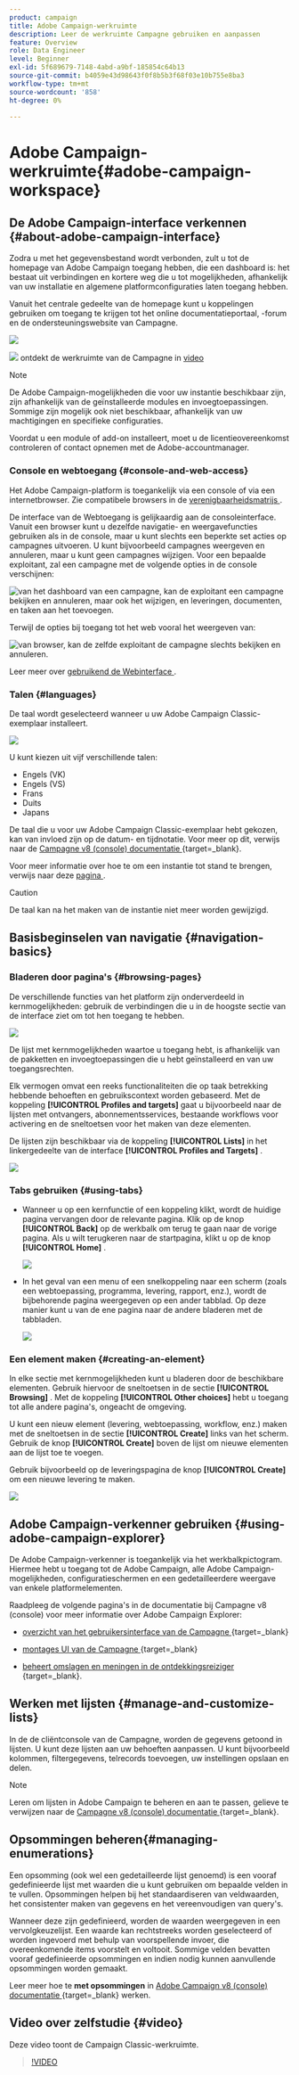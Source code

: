 ```yaml
---
product: campaign
title: Adobe Campaign-werkruimte
description: Leer de werkruimte Campagne gebruiken en aanpassen
feature: Overview
role: Data Engineer
level: Beginner
exl-id: 5f689679-7148-4abd-a9bf-185854c64b13
source-git-commit: b4059e43d98643f0f8b5b3f68f03e10b755e8ba3
workflow-type: tm+mt
source-wordcount: '858'
ht-degree: 0%

---
```


# Adobe Campaign-werkruimte{#adobe-campaign-workspace}

## De Adobe Campaign-interface verkennen {#about-adobe-campaign-interface}

Zodra u met het gegevensbestand wordt verbonden, zult u tot de homepage van Adobe Campaign toegang hebben, die een dashboard is: het bestaat uit verbindingen en kortere weg die u tot mogelijkheden, afhankelijk van uw installatie en algemene platformconfiguraties laten toegang hebben.

Vanuit het centrale gedeelte van de homepage kunt u koppelingen gebruiken om toegang te krijgen tot het online documentatieportaal, -forum en de ondersteuningswebsite van Campagne.

![](assets/d_ncs_user_interface_home.png)

![](assets/do-not-localize/how-to-video.png) ontdekt de werkruimte van de Campagne in [ video ](#video)

>[!NOTE]
>
>De Adobe Campaign-mogelijkheden die voor uw instantie beschikbaar zijn, zijn afhankelijk van de geïnstalleerde modules en invoegtoepassingen. Sommige zijn mogelijk ook niet beschikbaar, afhankelijk van uw machtigingen en specifieke configuraties.
>
>Voordat u een module of add-on installeert, moet u de licentieovereenkomst controleren of contact opnemen met de Adobe-accountmanager.

### Console en webtoegang {#console-and-web-access}

Het Adobe Campaign-platform is toegankelijk via een console of via een internetbrowser. Zie compatibele browsers in de [ verenigbaarheidsmatrijs ](../../rn/using/compatibility-matrix.md#Browsers).

De interface van de Webtoegang is gelijkaardig aan de consoleinterface. Vanuit een browser kunt u dezelfde navigatie- en weergavefuncties gebruiken als in de console, maar u kunt slechts een beperkte set acties op campagnes uitvoeren. U kunt bijvoorbeeld campagnes weergeven en annuleren, maar u kunt geen campagnes wijzigen. Voor een bepaalde exploitant, zal een campagne met de volgende opties in de console verschijnen:

![ van het dashboard van een campagne, kan de exploitant een campagne bekijken en annuleren, maar ook het wijzigen, en leveringen, documenten, en taken aan het toevoegen.](assets/operation_from_console.png)

Terwijl de opties bij toegang tot het web vooral het weergeven van:

![ van browser, kan de zelfde exploitant de campagne slechts bekijken en annuleren.](assets/operation_from_web.png)

Leer meer over [ gebruikend de Webinterface ](../../campaign/using/accessing-marketing-campaigns.md#using-the-web-interface-).

### Talen {#languages}

De taal wordt geselecteerd wanneer u uw Adobe Campaign Classic-exemplaar installeert.

![](assets/language.png)

U kunt kiezen uit vijf verschillende talen:

* Engels (VK)
* Engels (VS)
* Frans
* Duits
* Japans

De taal die u voor uw Adobe Campaign Classic-exemplaar hebt gekozen, kan van invloed zijn op de datum- en tijdnotatie. Voor meer op dit, verwijs naar de [ Campagne v8 (console) documentatie ](https://experienceleague.adobe.com/en/docs/campaign/campaign-v8/new/campaign-ui#formats){target=_blank}.

Voor meer informatie over hoe te om een instantie tot stand te brengen, verwijs naar deze [ pagina ](../../installation/using/creating-an-instance-and-logging-on.md).

>[!CAUTION]
>
>De taal kan na het maken van de instantie niet meer worden gewijzigd.

## Basisbeginselen van navigatie {#navigation-basics}

### Bladeren door pagina&#39;s {#browsing-pages}

De verschillende functies van het platform zijn onderverdeeld in kernmogelijkheden: gebruik de verbindingen die u in de hoogste sectie van de interface ziet om tot hen toegang te hebben.

![](assets/overview_home.png)

De lijst met kernmogelijkheden waartoe u toegang hebt, is afhankelijk van de pakketten en invoegtoepassingen die u hebt geïnstalleerd en van uw toegangsrechten.

Elk vermogen omvat een reeks functionaliteiten die op taak betrekking hebbende behoeften en gebruikscontext worden gebaseerd. Met de koppeling **[!UICONTROL Profiles and targets]** gaat u bijvoorbeeld naar de lijsten met ontvangers, abonnementsservices, bestaande workflows voor activering en de sneltoetsen voor het maken van deze elementen.

De lijsten zijn beschikbaar via de koppeling **[!UICONTROL Lists]** in het linkergedeelte van de interface **[!UICONTROL Profiles and Targets]** .

![](assets/recipient_list_overview.png)

### Tabs gebruiken {#using-tabs}

* Wanneer u op een kernfunctie of een koppeling klikt, wordt de huidige pagina vervangen door de relevante pagina. Klik op de knop **[!UICONTROL Back]** op de werkbalk om terug te gaan naar de vorige pagina. Als u wilt terugkeren naar de startpagina, klikt u op de knop **[!UICONTROL Home]** .

  ![](assets/d_ncs_user_interface_back_home_buttons.png)

* In het geval van een menu of een snelkoppeling naar een scherm (zoals een webtoepassing, programma, levering, rapport, enz.), wordt de bijbehorende pagina weergegeven op een ander tabblad. Op deze manier kunt u van de ene pagina naar de andere bladeren met de tabbladen.

  ![](assets/d_ncs_user_interface_tabs.png)

### Een element maken {#creating-an-element}

In elke sectie met kernmogelijkheden kunt u bladeren door de beschikbare elementen. Gebruik hiervoor de sneltoetsen in de sectie **[!UICONTROL Browsing]** . Met de koppeling **[!UICONTROL Other choices]** hebt u toegang tot alle andere pagina&#39;s, ongeacht de omgeving.

U kunt een nieuw element (levering, webtoepassing, workflow, enz.) maken met de sneltoetsen in de sectie **[!UICONTROL Create]** links van het scherm. Gebruik de knop **[!UICONTROL Create]** boven de lijst om nieuwe elementen aan de lijst toe te voegen.

Gebruik bijvoorbeeld op de leveringspagina de knop **[!UICONTROL Create]** om een nieuwe levering te maken.

![](assets/d_ncs_user_interface_tab_add_del.png)


## Adobe Campaign-verkenner gebruiken {#using-adobe-campaign-explorer}

De Adobe Campaign-verkenner is toegankelijk via het werkbalkpictogram. Hiermee hebt u toegang tot de Adobe Campaign, alle Adobe Campaign-mogelijkheden, configuratieschermen en een gedetailleerdere weergave van enkele platformelementen.

Raadpleeg de volgende pagina&#39;s in de documentatie bij Campagne v8 (console) voor meer informatie over Adobe Campaign Explorer:

* [ overzicht van het gebruikersinterface van de Campagne ](https://experienceleague.adobe.com/en/docs/campaign/campaign-v8/new/campaign-ui#ac-explorer-ui){target=_blank}

* [ montages UI van de Campagne ](https://experienceleague.adobe.com/en/docs/campaign/campaign-v8/config/configuration/ui-settings){target=_blank}

* [ beheert omslagen en meningen in de ontdekkingsreiziger ](https://experienceleague.adobe.com/en/docs/campaign/campaign-v8/config/configuration/folders-and-views){target=_blank}.


## Werken met lijsten {#manage-and-customize-lists}

In de de cliëntconsole van de Campagne, worden de gegevens getoond in lijsten. U kunt deze lijsten aan uw behoeften aanpassen. U kunt bijvoorbeeld kolommen, filtergegevens, telrecords toevoegen, uw instellingen opslaan en delen.

>[!NOTE]
>
>Leren om lijsten in Adobe Campaign te beheren en aan te passen, gelieve te verwijzen naar de [ Campagne v8 (console) documentatie ](https://experienceleague.adobe.com/en/docs/campaign/campaign-v8/config/configuration/ui-settings#customize-lists){target=_blank}.

## Opsommingen beheren{#managing-enumerations}

Een opsomming (ook wel een gedetailleerde lijst genoemd) is een vooraf gedefinieerde lijst met waarden die u kunt gebruiken om bepaalde velden in te vullen. Opsommingen helpen bij het standaardiseren van veldwaarden, het consistenter maken van gegevens en het vereenvoudigen van query&#39;s.

Wanneer deze zijn gedefinieerd, worden de waarden weergegeven in een vervolgkeuzelijst. Een waarde kan rechtstreeks worden geselecteerd of worden ingevoerd met behulp van voorspellende invoer, die overeenkomende items voorstelt en voltooit. Sommige velden bevatten vooraf gedefinieerde opsommingen en indien nodig kunnen aanvullende opsommingen worden gemaakt.

Leer meer hoe te **met opsommingen** in [ Adobe Campaign v8 (console) documentatie ](https://experienceleague.adobe.com/en/docs/campaign/campaign-v8/config/settings/enumerations){target=_blank} werken.

## Video over zelfstudie {#video}

Deze video toont de Campaign Classic-werkruimte.

>[!VIDEO](https://video.tv.adobe.com/v/35130?quality=12)
